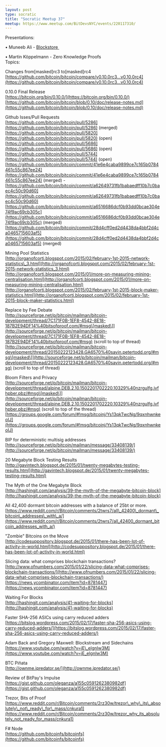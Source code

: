 ```yaml
---
layout: post
type: socratic
title: "Socratic Meetup 37"
meetup: https://www.meetup.com/BitDevsNYC/events/220117310/
---
```


Presentations:

• Muneeb Ali - [Blockstore ](https://github.com/openname/blockstore)

• Martin Köppelmann - Zero Knowledge Proofs  
Topics:

Changes from\[masked\]rc3 to\[masked\]rc4  
[](https://github.com/bitcoin/bitcoin/compare/v0.10.0rc3...v0.10.0rc4)[https://github.com/bitcoin/bitcoin/compare/v0.10.0rc3...v0.10.0rc4](https://github.com/bitcoin/bitcoin/compare/v0.10.0rc3...v0.10.0rc4)

0.10.0 Final Release  
[](https://bitcoin.org/bin/0.10.0/)[https://bitcoin.org/bin/0.10.0/](https://bitcoin.org/bin/0.10.0/)  
[](https://github.com/bitcoin/bitcoin/blob/0.10/doc/release-notes.md)[https://github.com/bitcoin/bitcoin/blob/0.10/doc/release-notes.md](https://github.com/bitcoin/bitcoin/blob/0.10/doc/release-notes.md)

Github Isses/Pull Requests  
[](https://github.com/bitcoin/bitcoin/pull/5286)[https://github.com/bitcoin/bitcoin/pull/5286](https://github.com/bitcoin/bitcoin/pull/5286) (merged)  
[](https://github.com/bitcoin/bitcoin/pull/5820)[https://github.com/bitcoin/bitcoin/pull/5820](https://github.com/bitcoin/bitcoin/pull/5820) (open)  
[](https://github.com/bitcoin/bitcoin/pull/5686)[https://github.com/bitcoin/bitcoin/pull/5686](https://github.com/bitcoin/bitcoin/pull/5686) (open)  
[](https://github.com/bitcoin/bitcoin/pull/5744)[https://github.com/bitcoin/bitcoin/pull/5744](https://github.com/bitcoin/bitcoin/pull/5744) (open)  
[](https://github.com/bitcoin/bitcoin/commit/41e6e4caba9899ce7c165b0784461c55c867ee24)[https://github.com/bitcoin/bitcoin/commit/41e6e4caba9899ce7c165b0784461c55c867ee24](https://github.com/bitcoin/bitcoin/commit/41e6e4caba9899ce7c165b0784461c55c867ee24) (merged) - [](https://github.com/bitcoin/bitcoin/commit/a62649731fb1babaedff10b7c0baec4c50c90d60)[https://github.com/bitcoin/bitcoin/commit/a62649731fb1babaedff10b7c0baec4c50c90d60](https://github.com/bitcoin/bitcoin/commit/a62649731fb1babaedff10b7c0baec4c50c90d60)  
[](https://github.com/bitcoin/bitcoin/commit/a6516686dcf0b93dd0bcae304e74f9ac69cb305c)[https://github.com/bitcoin/bitcoin/commit/a6516686dcf0b93dd0bcae304e74f9ac69cb305c](https://github.com/bitcoin/bitcoin/commit/a6516686dcf0b93dd0bcae304e74f9ac69cb305c) (merged)  
[](https://github.com/bitcoin/bitcoin/commit/28d4cff0ed2d4438da4bbf2d4ca0465715603af5)[https://github.com/bitcoin/bitcoin/commit/28d4cff0ed2d4438da4bbf2d4ca0465715603af5](https://github.com/bitcoin/bitcoin/commit/28d4cff0ed2d4438da4bbf2d4ca0465715603af5) (merged)

Mining Pool Statistics  
[](http://organofcorti.blogspot.com/2015/02/february-1st-2015-network-statistics_3.html)[http://organofcorti.blogspot.com/2015/02/february-1st-2015-network-statistics\_3.html](http://organofcorti.blogspot.com/2015/02/february-1st-2015-network-statistics_3.html)  
[](http://organofcorti.blogspot.com/2015/01/more-on-measuring-mining-centralisation.html)[http://organofcorti.blogspot.com/2015/01/more-on-measuring-mining-centralisation.html](http://organofcorti.blogspot.com/2015/01/more-on-measuring-mining-centralisation.html)  
[](http://organofcorti.blogspot.com/2015/02/february-1st-2015-block-maker-statistics.html)[http://organofcorti.blogspot.com/2015/02/february-1st-2015-block-maker-statistics.html](http://organofcorti.blogspot.com/2015/02/february-1st-2015-block-maker-statistics.html)

Replace by Fee Debate  
[](http://sourceforge.net/p/bitcoin/mailman/bitcoin-development/thread/7C171F0B-1EF8-4542-8E18-187B2E94DF14%40bitsofproof.com/#msg)[http://sourceforge.net/p/bitcoin/mailman/bitcoin-development/thread/7C171F0B-1EF8-4542-8E18-187B2E94DF14%40bitsofproof.com/#msg\[masked\]](http://sourceforge.net/p/bitcoin/mailman/bitcoin-development/thread/7C171F0B-1EF8-4542-8E18-187B2E94DF14%40bitsofproof.com/#msg) (scroll to top of thread)  
[](http://sourceforge.net/p/bitcoin/mailman/bitcoin-development/thread/20150222123428.GA6570%40savin.petertodd.org/#msg)[http://sourceforge.net/p/bitcoin/mailman/bitcoin-development/thread/20150222123428.GA6570%40savin.petertodd.org/#msg\[masked\]](http://sourceforge.net/p/bitcoin/mailman/bitcoin-development/thread/20150222123428.GA6570%40savin.petertodd.org/#msg) (scroll to top of thread)

Bloom Filters and Privacy  
[](http://sourceforge.net/p/bitcoin/mailman/bitcoin-development/thread/alpine.DEB.2.10.1502201702220.10329%40nzrgulfg.ivfhpber.pbz/#msg)[http://sourceforge.net/p/bitcoin/mailman/bitcoin-development/thread/alpine.DEB.2.10.1502201702220.10329%40nzrgulfg.ivfhpber.pbz/#msg\[masked\]](http://sourceforge.net/p/bitcoin/mailman/bitcoin-development/thread/alpine.DEB.2.10.1502201702220.10329%40nzrgulfg.ivfhpber.pbz/#msg) (scroll to top of the thread)  
[](https://groups.google.com/forum/#!msg/bitcoinj/Ys13qkTwcNg/9qxnhwnkeoIJ)[https://groups.google.com/forum/#!msg/bitcoinj/Ys13qkTwcNg/9qxnhwnkeoIJ](https://groups.google.com/forum/#!msg/bitcoinj/Ys13qkTwcNg/9qxnhwnkeoIJ)

BIP for deterministic multisig addresses  
[](http://sourceforge.net/p/bitcoin/mailman/message/33408139/)[http://sourceforge.net/p/bitcoin/mailman/message/33408139/](http://sourceforge.net/p/bitcoin/mailman/message/33408139/)

20 Megabyte Block Testing Results  
[](http://gavintech.blogspot.de/2015/01/twenty-megabytes-testing-results.html)[http://gavintech.blogspot.de/2015/01/twenty-megabytes-testing-results.html](http://gavintech.blogspot.de/2015/01/twenty-megabytes-testing-results.html)

The Myth of the One Megabyte Block  
[](http://hashingit.com/analysis/39-the-myth-of-the-megabyte-bitcoin-block)[http://hashingit.com/analysis/39-the-myth-of-the-megabyte-bitcoin-block](http://hashingit.com/analysis/39-the-myth-of-the-megabyte-bitcoin-block)

All 42,400 dormant bitcoin addresses with a balance of 25bt or more.  
[](https://www.reddit.com/r/Bitcoin/comments/2twrs7/all_42400_dormant_bitcoin_addresses_with_a/)[https://www.reddit.com/r/Bitcoin/comments/2twrs7/all\_42400\_dormant\_bitcoin\_addresses\_with\_a/](https://www.reddit.com/r/Bitcoin/comments/2twrs7/all_42400_dormant_bitcoin_addresses_with_a/)

"Zombie" Bitcoins on the Move  
[](http://codesuppository.blogspot.de/2015/01/there-has-been-lot-of-activity-in-world.html)[http://codesuppository.blogspot.de/2015/01/there-has-been-lot-of-activity-in-world.html](http://codesuppository.blogspot.de/2015/01/there-has-been-lot-of-activity-in-world.html)

Slicing data: what comprises blockchain transactions?  
[](http://www.ofnumbers.com/2015/01/22/slicing-data-what-comprises-blockchain-transactions/)[http://www.ofnumbers.com/2015/01/22/slicing-data-what-comprises-blockchain-transactions/](http://www.ofnumbers.com/2015/01/22/slicing-data-what-comprises-blockchain-transactions/)  
[](https://news.ycombinator.com/item?id=8781447)[https://news.ycombinator.com/item?id=8781447](https://news.ycombinator.com/item?id=8781447)

Waiting For Blocks  
[](http://hashingit.com/analysis/41-waiting-for-blocks)[http://hashingit.com/analysis/41-waiting-for-blocks](http://hashingit.com/analysis/41-waiting-for-blocks)

Faster SHA-256 ASICs using carry reduced adders  
[](https://bitslog.wordpress.com/2015/02/17/faster-sha-256-asics-using-carry-reduced-adders/)[https://bitslog.wordpress.com/2015/02/17/faster-sha-256-asics-using-carry-reduced-adders/](https://bitslog.wordpress.com/2015/02/17/faster-sha-256-asics-using-carry-reduced-adders/)

Adam Back and Gregory Maxwell: Blockstream and Sidechains  
[](https://www.youtube.com/watch?v=jE_elgnIw3M)[https://www.youtube.com/watch?v=jE\_elgnIw3M](https://www.youtube.com/watch?v=jE_elgnIw3M)

BTC Piñata  
[](http://ownme.ipredator.se/)[http://ownme.ipredator.se/](http://ownme.ipredator.se/)

Review of BitPay's Impulse  
[](https://gist.github.com/oleganza/a155c0591262380982df)[https://gist.github.com/oleganza/a155c0591262380982df](https://gist.github.com/oleganza/a155c0591262380982df)

Trezor, Bits of Proof  
[](https://www.reddit.com/r/Bitcoin/comments/2rz30w/trezor_why_its_absolutely_not_ready_for_mass/cnkura1)[https://www.reddit.com/r/Bitcoin/comments/2rz30w/trezor\_why\_its\_absolutely\_not\_ready\_for\_mass/cnkura1](https://www.reddit.com/r/Bitcoin/comments/2rz30w/trezor_why_its_absolutely_not_ready_for_mass/cnkura1)

F# Node  
[](https://github.com/bitcoinfs/bitcoinfs)[https://github.com/bitcoinfs/bitcoinfs](https://github.com/bitcoinfs/bitcoinfs)
